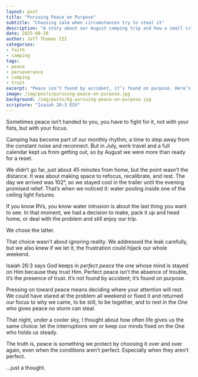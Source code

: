 ```yaml
---
layout: post
title: "Pursuing Peace on Purpose"
subtitle: "Choosing calm when circumstances try to steal it"
description: "A story about our August camping trip and how a small crisis became an opportunity to press on toward peace."
date: 2025-08-20
author: Jeff Thomas III
categories:  
- faith  
- camping
tags:  
- peace  
- perseverance  
- camping  
- trust
excerpt: "Peace isn’t found by accident, it’s found on purpose. Here’s how an unexpected camping problem became a reminder to keep my mind fixed on the One who gives perfect peace."
image: /img/posts/pursuing-peace-on-purpose.jpg
background: /img/posts/bg-pursuing-peace-on-purpose.jpg
scripture: "Isaiah 26:3 ESV"
---
```

Sometimes peace isn’t handed to you, you have to fight for it, not with your fists, but with your focus.

Camping has become part of our monthly rhythm, a time to step away from the constant noise and reconnect. But in July, work travel and a full calendar kept us from getting out, so by August we were more than ready for a reset.

We didn’t go far, just about 45 minutes from home, but the point wasn’t the distance. It was about making space to refocus, recalibrate, and rest. The day we arrived was 102°, so we stayed cool in the trailer until the evening promised relief. That’s when we noticed it: water pooling inside one of the ceiling light fixtures.

If you know RVs, you know water intrusion is about the last thing you want to see. In that moment, we had a decision to make, pack it up and head home, or deal with the problem and still enjoy our trip.

We chose the latter.

That choice wasn’t about ignoring reality. We addressed the leak carefully, but we also knew if we let it, the frustration could hijack our whole weekend.

Isaiah 26:3 says God keeps in *perfect peace* the one whose mind is stayed on Him because they trust Him. Perfect peace isn’t the absence of trouble, it’s the presence of trust. It’s not found by accident; it’s found on purpose.

Pressing on toward peace means deciding where your attention will rest. We could have stared at the problem all weekend or fixed it and returned our focus to why we came, to be still, to be together, and to rest in the One who gives peace no storm can steal.

That night, under a cooler sky, I thought about how often life gives us the same choice: let the interruptions win or keep our minds fixed on the One who holds us steady.

The truth is, peace is something we protect by choosing it over and over again, even when the conditions aren’t perfect. Especially when they aren’t perfect.

…just a thought.
<!--stackedit_data:
eyJoaXN0b3J5IjpbLTE3Nzg1ODM5ODhdfQ==
-->